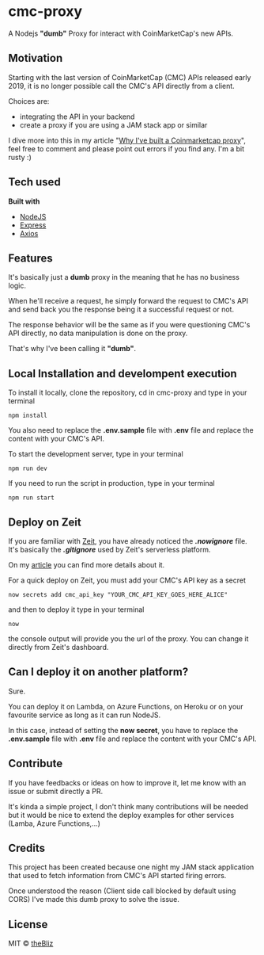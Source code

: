 # cmc-proxy
A Nodejs **"dumb"** Proxy for interact with CoinMarketCap's new APIs.

## Motivation
Starting with the last version of CoinMarketCap (CMC) APIs released early 2019, it is no longer possible call the CMC's API directly from a client.

Choices are:
- integrating the API in your backend
- create a proxy if you are using a JAM stack app or similar

I dive more into this in my article "[Why I've built a Coinmarketcap proxy](https://medium.com/p/e06c898b5765)", feel free to comment and please point out errors if you find any. I'm a bit rusty :)

## Tech used
<b>Built with</b>
- [NodeJS](https://nodejs.org)
- [Express](https://expressjs.com)
- [Axios](https://github.com/axios/axios)

## Features
It's basically just a **dumb** proxy in the meaning that he has no business logic.

When he'll receive a request, he simply forward the request to CMC's API and send back you the response being it a successful request or not.

The response behavior will be the same as if you were questioning CMC's API directly, no data manipulation is done on the proxy.

That's why I've been calling it **"dumb"**.

## Local Installation and develompent execution
To install it locally, clone the repository, cd in cmc-proxy and type in your terminal
```
npm install
```

You also need to replace the **.env.sample** file with **.env** file and replace the content with your CMC's API.

To start the development server, type in your terminal
```
npm run dev
```

If you need to run the script in production, type in your terminal
```
npm run start
```

## Deploy on Zeit
If you are familiar with [Zeit](zeit.co), you have already noticed the ***.nowignore*** file.
It's basically the ***.gitignore*** used by Zeit's serverless platform.

On my [article](https://medium.com/p/e06c898b5765) you can find more details about it.

For a quick deploy on Zeit, you must add your CMC's API key as a secret
```
now secrets add cmc_api_key "YOUR_CMC_API_KEY_GOES_HERE_ALICE"
```
and then to deploy it type in your terminal
```
now
```
the console output will provide you the url of the proxy. You can change it directly from Zeit's dashboard.

## Can I deploy it on another platform?
Sure. 

You can deploy it on Lambda, on Azure Functions, on Heroku or on your favourite service as long as it can run NodeJS.

In this case, instead of setting the **now secret**, you have to replace the **.env.sample** file with **.env** file and replace the content with your CMC's API.

## Contribute
If you have feedbacks or ideas on how to improve it, let me know with an issue or submit directly a PR. 

It's kinda a simple project, I don't think many contributions will be needed but it would be nice to extend the deploy examples for other services (Lamba, Azure Functions,...)

## Credits
This project has been created because one night my JAM stack application that used to fetch information from CMC's API started firing errors. 

Once understood the reason (Client side call blocked by default using CORS) I've made this dumb proxy to solve the issue.

## License
MIT © [theBliz](https://imbrescia.it)